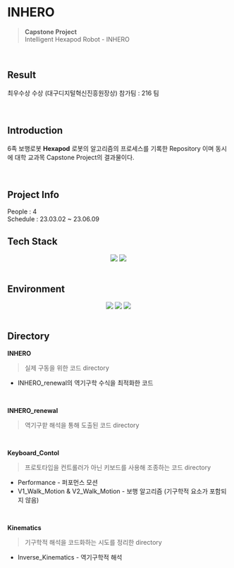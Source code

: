 # INHERO
> __Capstone Project__<br/>
> Intelligent Hexapod Robot - INHERO
<br/>

## Result
최우수상 수상 (대구디지털혁신진흥원장상)
참가팀 : 216 팀
<br/><br/><br/>

## Introduction
6족 보행로봇 **Hexapod** 로봇의 알고리즘의 프로세스를 기록한 Repository 이며 동시에 대학 교과목 Capstone Project의 결과물이다.
<br/><br/><br/>

## Project Info
People : 4
<br/>
Schedule : 23.03.02 ~ 23.06.09
<br/>

## Tech Stack
<div align="center">
 <img src="https://img.shields.io/badge/Python-3776AB?style=flat&logo=python&logoColor=white"/>
 <img src="https://img.shields.io/badge/GITHUB-181717?style=flat&logo=github&logoColor=white"/>
</div>
  
<br/>

## Environment
<div align="center">
 <img src="https://img.shields.io/badge/Raspberry PI-A22846?style=flat&logo=raspberrypi&logoColor=white"/>
 <img src="https://img.shields.io/badge/Ubuntu-E95420?style=flat&logo=ubuntu&logoColor=white"/>
 <img src="https://img.shields.io/badge/QT creator-41CD52?style=flat&logo=qt&logoColor=white"/>
</div>
<br/>

## Directory
__INHERO__
> 실제 구동을 위한 코드 directory
- INHERO_renewal의 역기구학 수식을 최적화한 코드
<br/>

__INHERO_renewal__
> 역기구핟 해석을 통해 도출된 코드 directory
<br/>

__Keyboard_Contol__
> 프로토타입을 컨트롤러가 아닌 키보드를 사용해 조종하는 코드 directory
- Performance - 퍼포먼스 모션
- V1_Walk_Motion & V2_Walk_Motion - 보행 알고리즘 (기구학적 요소가 포함되지 않음)
<br/>

__Kinematics__
> 기구학적 해석을 코드화하는 시도를 정리한 directory
- Inverse_Kinematics - 역기구학적 해석
<br/><br/>

  
  
  
